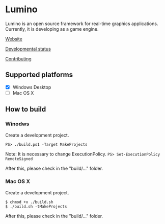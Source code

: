 ﻿Lumino
====================
Lumino is an open source framework for real-time graphics applications.
Currently, it is developing as a game engine.

[Website](https://lriki.github.io/lumino/)

[Developmental status](https://lriki.github.io/lumino/articles/downloads/DevVer.html)

[Contributing](.github/CONTRIBUTING.md)

Supported platforms
--------------------
- [x] Windows Desktop
- [ ] Mac OS X

How to build
--------------------

### Winodws
Create a development project.

```
PS> ./build.ps1 -Target MakeProjects
```
Note: It is necessary to change ExecutionPolicy. `PS> Set-ExecutionPolicy RemoteSigned`

After this, please check in the "build/..." folder.



### Mac OS X
Create a development project.

```
$ chmod +x ./build.sh
$ ./build.sh -tMakeProjects
```

After this, please check in the "build/..." folder.


